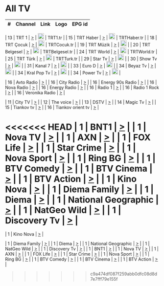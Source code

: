 <h1>All TV</h1>

| #   | Channel        | Link  | Logo | EPG id |
|:---:|:--------------:|:-----:|:----:|:------:|

| 13  | TRT 1            | [>](https://tv-trt1.medya.trt.com.tr/master.m3u8) | <img height="20" src="https://i.imgur.com/j786OLG.png"/> | TRT1.tr |
| 15  | TRT Haber        | [>](https://tv-trthaber.medya.trt.com.tr/master.m3u8) | <img height="20" src="https://i.imgur.com/OVfo8Ab.png"/> | TRTHaber.tr |
| 18  | TRT Çocuk        | [>](https://tv-trtcocuk.medya.trt.com.tr/master.m3u8) | <img height="20" src="https://i.imgur.com/QLFmD6d.png"/> | TRTCocuk.tr |
| 19  | TRT Müzik        | [>](https://tv-trtmuzik.medya.trt.com.tr/master.m3u8) | <img height="20" src="https://i.imgur.com/fIVFCEd.png"/> |
| 20  | TRT Belgesel     | [>](https://tv-trtbelgesel.medya.trt.com.tr/master.m3u8) | <img height="20" src="https://i.imgur.com/MGO87pe.png"/> | TRTBelgesel.tr |
| 24  | TRT World        | [>](https://tv-trtworld.medya.trt.com.tr/master.m3u8) | <img height="20" src="https://i.imgur.com/JEA2xpv.png"/> | TRTWorld.tr |
| 25  | TRT Türk         | [>](https://tv-trtturk.medya.trt.com.tr/master.m3u8) | <img height="20" src="https://i.imgur.com/OSTOQNw.png"/> | TRTTurk.tr |
| 29  | Star Tv   | [>](https://dogus-live.daioncdn.net/startv/startv_360p.m3u8) | <img height="20" src="https://i.imgur.com/IebUZx1.png"/> |
| 30  | Show Tv     | [>](https://ciner-live.daioncdn.net/showtv/showtv.m3u8) | <img height="20" src="https://i.imgur.com/IebUZx1.png"/> |
| 31  | Kanal 7     | [>](https://kanal7-live.daioncdn.net/kanal7/kanal7.m3u8) | <img height="20" src="https://i.imgur.com/IebUZx1.png"/> |
| 33  | Euro D    | [>](https://www.youtube.com/user/KanalD/live) | <img height="20" src="https://i.imgur.com/IebUZx1.png"/> |
| 34  | Beyaz Tv     | [>](https://beyaztv-live.daioncdn.net/beyaztv/beyaztv.m3u8) | <img height="20" src="https://i.imgur.com/IebUZx1.png"/> |
| 34  | Kral Pop Tv     | [>](https://www.youtube.com/watch?v=GuFTuKoXepw) | <img height="20" src="https://i.imgur.com/IebUZx1.png"/> |
| 34  | Power Tv     | [>](https://livetv.powerapp.com.tr/powerTV/powerhd.smil/chunklist.m3u8) | <img height="20" src="https://i.imgur.com/IebUZx1.png"/> |

| 16  | Avto Radio | [>](http://stream.metacast.eu/avtoradio.mp3.m3u) |
| 16  | City Radio | [>](http://stream.metacast.eu/city.aac.m3u) |
| 16  | Energy 90s Radio | [>](http://stream.metacast.eu/energy-90s.m3u) |
| 16  | Nova Radio | [>](http://stream.metacast.eu/nova.aac.m3u) |
| 16  | Energy Radio | [>](http://stream.metacast.eu/nrj.aac.m3u) |
| 16  | Radio 1 | [>](http://stream.metacast.eu/radio1.aac.m3u) |
| 16  | Radio 1 Rock | [>](http://stream.metacast.eu/radio1rock.aac.m3u) |
| 16  | Veronika Radio | [>](http://stream.metacast.eu/veronika.aac.m3u) |

| 11  | City TV | [>](https://tv.city.bg/play/tshls/citytv/index.m3u8) |
| 12  | The voice | [>](https://bss1.neterra.tv/thevoice/thevoice.m3u8) |
| 13  | DSTV | [>](http://46.249.95.140:8081/hls/data.m3u8) |
| 14  | Magic Tv | [>](https://bss1.neterra.tv/magictv/magictv.m3u8) |
| 15  | Tiankov tv | [>](https://streamer103.neterra.tv/tiankov-folk/live.m3u8) |
| 16  | Tiankov orient tv | [>](https://streamer103.neterra.tv/tiankov-orient/live.m3u8) |

<<<<<<< HEAD
| 1 | BNT1 | [>](https://ymkaya.xyz:35342/tv/bnt1/playlist.m3u8?wmsAuthSign=c2VydmVyX3RpbWU9Ny8xMi8yMDI1IDE6MDI6MjkgUE0maGFzaF92YWx1ZT1iQzRYM2VybVJDVjVWTGNuWld6TVF3PT0mdmFsaWRtaW51dGVzPTYw) |
| 1 | Nova TV | [>](https://ymkaya.xyz:35342/tv/novatv/playlist.m3u8?wmsAuthSign=c2VydmVyX3RpbWU9Ny8xMi8yMDI1IDE6MDI6MzkgUE0maGFzaF92YWx1ZT04cm1Nd1BiMFNXKzhKWDFJVWNWd3NRPT0mdmFsaWRtaW51dGVzPTYw) |
| 1 | AXN | [>](https://ymkaya.xyz:35342/tv/axn/playlist.m3u8?wmsAuthSign=c2VydmVyX3RpbWU9Ny8xMi8yMDI1IDE6MDI6NDkgUE0maGFzaF92YWx1ZT1DTjlBS1NKZ2lGUEF6d2RJMktTRGxnPT0mdmFsaWRtaW51dGVzPTYw) |
| 1 | FOX Life | [>](https://ymkaya.xyz:35342/tv/foxlife/playlist.m3u8?wmsAuthSign=c2VydmVyX3RpbWU9Ny8xMi8yMDI1IDE6MDI6NTkgUE0maGFzaF92YWx1ZT1wV1czajd4QTBpZ2k4MG9FOThWbTRBPT0mdmFsaWRtaW51dGVzPTYw) |
| 1 | Star Crime | [>](https://ymkaya.xyz:35342/tv/foxcrime/playlist.m3u8?wmsAuthSign=c2VydmVyX3RpbWU9Ny8xMi8yMDI1IDE6MDM6MDkgUE0maGFzaF92YWx1ZT1nbW9PU0ZoQ1VHQlhoeDFHTlNhWVlRPT0mdmFsaWRtaW51dGVzPTYw) |
| 1 | Nova Sport | [>](https://ymkaya.xyz:35342/tv/novasport/playlist.m3u8?wmsAuthSign=c2VydmVyX3RpbWU9Ny8xMi8yMDI1IDE6MDM6MTkgUE0maGFzaF92YWx1ZT1zWUhXTlRiVmxFK0VLcTlnbHBoUTFnPT0mdmFsaWRtaW51dGVzPTYw) |
| 1 | Ring BG | [>](https://ymkaya.xyz:35342/tv/ringbg/playlist.m3u8?wmsAuthSign=c2VydmVyX3RpbWU9Ny8xMi8yMDI1IDE6MDM6MzEgUE0maGFzaF92YWx1ZT1oWVdJc3FYVlVOSXVVNUpyQk5rd3B3PT0mdmFsaWRtaW51dGVzPTYw) |
| 1 | BTV Comedy | [>](https://ymkaya.xyz:35342/tv/btvcomedy/playlist.m3u8?wmsAuthSign=c2VydmVyX3RpbWU9Ny8xMi8yMDI1IDE6MDM6NDEgUE0maGFzaF92YWx1ZT1DY2poa2tRRnQreDFrclpzRzJMbWpBPT0mdmFsaWRtaW51dGVzPTYw) |
| 1 | BTV Cinema | [>](https://ymkaya.xyz:35342/tv/btvcinema/playlist.m3u8?wmsAuthSign=c2VydmVyX3RpbWU9Ny8xMi8yMDI1IDE6MDM6NTEgUE0maGFzaF92YWx1ZT1uNjF0d0lSbll4Q0FDRkV2QnpGR0VRPT0mdmFsaWRtaW51dGVzPTYw) |
| 1 | BTV Action | [>](https://ymkaya.xyz:35342/tv/btvaction/playlist.m3u8?wmsAuthSign=c2VydmVyX3RpbWU9Ny8xMi8yMDI1IDE6MDQ6MDEgUE0maGFzaF92YWx1ZT1jaWJOZmFkQXpYNGlGTmkwZG4yczZBPT0mdmFsaWRtaW51dGVzPTYw) |
| 1 | Kino Nova | [>](https://ymkaya.xyz:35342/tv/kinonova/playlist.m3u8?wmsAuthSign=c2VydmVyX3RpbWU9Ny8xMi8yMDI1IDE6MDQ6MTEgUE0maGFzaF92YWx1ZT1lZjhNL1VPQjU1RzVibXhCYWsrWFdnPT0mdmFsaWRtaW51dGVzPTYw) |
| 1 | Diema Family | [>](https://ymkaya.xyz:35342/tv/diemafamily/playlist.m3u8?wmsAuthSign=c2VydmVyX3RpbWU9Ny8xMi8yMDI1IDE6MDQ6MjEgUE0maGFzaF92YWx1ZT0zZUR3Wll1ay9oMDJjb29lbHZYRk5RPT0mdmFsaWRtaW51dGVzPTYw) |
| 1 | Diema | [>](https://ymkaya.xyz:35342/tv/diema/playlist.m3u8?wmsAuthSign=c2VydmVyX3RpbWU9Ny8xMi8yMDI1IDE6MDQ6MzEgUE0maGFzaF92YWx1ZT1hTG1DWnJVVnFaMXZzZlZ2cUpzZGFBPT0mdmFsaWRtaW51dGVzPTYw) |
| 1 | National Geographic | [>](https://ymkaya.xyz:35342/tv/natgeo/playlist.m3u8?wmsAuthSign=c2VydmVyX3RpbWU9Ny8xMi8yMDI1IDE6MDQ6NDEgUE0maGFzaF92YWx1ZT1HTU5HZjlzRks3MEhqVkVnbjgxZXZ3PT0mdmFsaWRtaW51dGVzPTYw) |
| 1 | NatGeo Wild | [>](https://ymkaya.xyz:35342/tv/natgeowild/playlist.m3u8?wmsAuthSign=c2VydmVyX3RpbWU9Ny8xMi8yMDI1IDE6MDQ6NTEgUE0maGFzaF92YWx1ZT10WmRrWlczdnVpVHh5YXAxeHc1bGpBPT0mdmFsaWRtaW51dGVzPTYw) |
| 1 | Discovery Tv | [>](https://ymkaya.xyz:35342/tv/discovery/playlist.m3u8?wmsAuthSign=c2VydmVyX3RpbWU9Ny8xMi8yMDI1IDE6MDU6MDAgUE0maGFzaF92YWx1ZT1ZNDFSaWc1ZkV4eGJWb0xkMnlubURBPT0mdmFsaWRtaW51dGVzPTYw) |
=======


| 1 | Kino Nova | [>](https://ymkaya.xyz:11336/tv/kinonova/playlist.m3u8?wmsAuthSign=c2VydmVyX3RpbWU9MS8yLzIwMjUgNDo0MDoyMCBBTSZoYXNoX3ZhbHVlPWlFS1FrWEtMMVRFM3l5YklUWUJQUHc9PSZ2YWxpZG1pbnV0ZXM9NjA=) |

| 1 | Diema Family | [>](https://ymkaya.xyz:11336/tv/diemafamily/playlist.m3u8?wmsAuthSign=c2VydmVyX3RpbWU9MS8yLzIwMjUgNDo0MDozMCBBTSZoYXNoX3ZhbHVlPUVUaTVKTldvZTF5WVVCM0YwL21kaXc9PSZ2YWxpZG1pbnV0ZXM9NjA=) |
| 1 | Diema | [>](https://ymkaya.xyz:11336/tv/diema/playlist.m3u8?wmsAuthSign=c2VydmVyX3RpbWU9MS8yLzIwMjUgNDo0MDo0MCBBTSZoYXNoX3ZhbHVlPVlYMWVJT2NuUjNpUTBsaytEUFFOS2c9PSZ2YWxpZG1pbnV0ZXM9NjA=) |
| 1 | National Geographic | [>](https://ymkaya.xyz:11336/tv/natgeo/playlist.m3u8?wmsAuthSign=c2VydmVyX3RpbWU9MS8yLzIwMjUgNDo0MTo0MSBBTSZoYXNoX3ZhbHVlPTJQTlVmcG5nYWx0M013eUhGRGxnd0E9PSZ2YWxpZG1pbnV0ZXM9NjA=) |
| 1 | NatGeo Wild | [>](https://ymkaya.xyz:11336/tv/natgeowild/playlist.m3u8?wmsAuthSign=c2VydmVyX3RpbWU9MS8yLzIwMjUgNDo0MTo1MSBBTSZoYXNoX3ZhbHVlPVl1OXZaTTliN0hGWEN3eDBYd1duNkE9PSZ2YWxpZG1pbnV0ZXM9NjA=) |
| 1 | Discovery Tv | [>](https://ymkaya.xyz:11336/tv/discovery/playlist.m3u8?wmsAuthSign=c2VydmVyX3RpbWU9MS8yLzIwMjUgNDo0MjowMSBBTSZoYXNoX3ZhbHVlPWtBQmdLNlY2RmQwWElzMVYzSDJyVkE9PSZ2YWxpZG1pbnV0ZXM9NjA=) |
| 1 | BNT1 | [>](https://ymkaya.xyz:11336/tv/bnt1/playlist.m3u8?wmsAuthSign=c2VydmVyX3RpbWU9MS8yLzIwMjUgNDozODozOCBBTSZoYXNoX3ZhbHVlPVVrMVlRQXpJWlhYeUh6ZFVpSC9NMUE9PSZ2YWxpZG1pbnV0ZXM9NjA=) |
| 1 | Nova TV | [>](https://ymkaya.xyz:11336/tv/novatv/playlist.m3u8?wmsAuthSign=c2VydmVyX3RpbWU9MS8yLzIwMjUgNDozODo0OCBBTSZoYXNoX3ZhbHVlPUVxQjh1a0ZzYkVGZU8zZDFGTzdreVE9PSZ2YWxpZG1pbnV0ZXM9NjA=) |
| 1 | AXN | [>](https://ymkaya.xyz:11336/tv/axn/playlist.m3u8?wmsAuthSign=c2VydmVyX3RpbWU9MS8yLzIwMjUgNDozODo1OCBBTSZoYXNoX3ZhbHVlPUpkWStGY1hkNXhaOVpPZ0thQ0FZL3c9PSZ2YWxpZG1pbnV0ZXM9NjA=) |
| 1 | FOX Life | [>](https://ymkaya.xyz:11336/tv/foxlife/playlist.m3u8?wmsAuthSign=c2VydmVyX3RpbWU9MS8yLzIwMjUgNDozOToxMCBBTSZoYXNoX3ZhbHVlPWt1ZDc1T3AzYlZDTjJnSy9TU0xJZlE9PSZ2YWxpZG1pbnV0ZXM9NjA=) |
| 1 | Star Crime | [>](https://ymkaya.xyz:11336/tv/foxcrime/playlist.m3u8?wmsAuthSign=c2VydmVyX3RpbWU9MS8yLzIwMjUgNDozOToyMCBBTSZoYXNoX3ZhbHVlPXIwVU45Nm9FR1l2enNkTG9TanBxbmc9PSZ2YWxpZG1pbnV0ZXM9NjA=) |
| 1 | Nova Sport | [>](https://ymkaya.xyz:11336/tv/novasport/playlist.m3u8?wmsAuthSign=c2VydmVyX3RpbWU9MS8yLzIwMjUgNDozOTozMCBBTSZoYXNoX3ZhbHVlPXlSZ0UxazVaM0xhSmc0NmR4T0c1T2c9PSZ2YWxpZG1pbnV0ZXM9NjA=) |
| 1 | Ring BG | [>](https://ymkaya.xyz:11336/tv/ringbg/playlist.m3u8?wmsAuthSign=c2VydmVyX3RpbWU9MS8yLzIwMjUgNDozOTo0MCBBTSZoYXNoX3ZhbHVlPTR4aUlFNHVUYWN4enY1WkVuOFZma2c9PSZ2YWxpZG1pbnV0ZXM9NjA=) |
| 1 | BTV Comedy | [>](https://ymkaya.xyz:11336/tv/btvcomedy/playlist.m3u8?wmsAuthSign=c2VydmVyX3RpbWU9MS8yLzIwMjUgNDozOTo1MCBBTSZoYXNoX3ZhbHVlPUtrMTJ2RHNTTUU1RFp1ZkVOdXFSK3c9PSZ2YWxpZG1pbnV0ZXM9NjA=) |
| 1 | BTV Cinema | [>](https://ymkaya.xyz:11336/tv/btvcinema/playlist.m3u8?wmsAuthSign=c2VydmVyX3RpbWU9MS8yLzIwMjUgNDozOTo1OSBBTSZoYXNoX3ZhbHVlPTZWcU9FZW56cG1NM1lrYy8xNE5NeHc9PSZ2YWxpZG1pbnV0ZXM9NjA=) |
| 1 | BTV Action | [>](https://ymkaya.xyz:11336/tv/btvaction/playlist.m3u8?wmsAuthSign=c2VydmVyX3RpbWU9MS8yLzIwMjUgNDo0MDoxMCBBTSZoYXNoX3ZhbHVlPUlDd0ErRkZVWThyMVZwR3c2REdGZ3c9PSZ2YWxpZG1pbnV0ZXM9NjA=) |
>>>>>>> c9a474df087f259abb0dfc08d8d7e7fff79e155f

